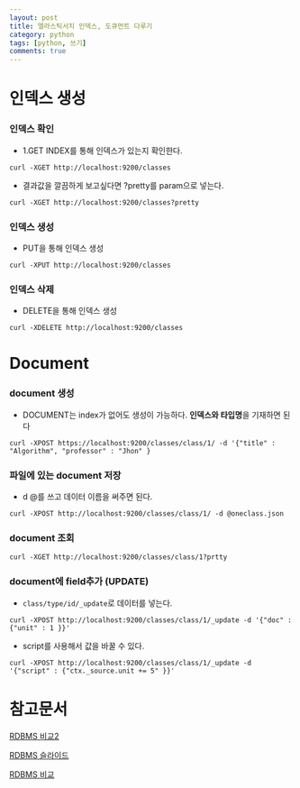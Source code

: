 ```yaml
---
layout: post
title: 엘라스틱서치 인덱스, 도큐먼트 다루기
category: python
tags: [python, 쓰기]
comments: true
---
```


# 인덱스 생성

### 인덱스 확인

- 1.GET INDEX를 통해 인덱스가 있는지 확인한다.

`curl -XGET http://localhost:9200/classes`

- 결과값을 깔끔하게 보고싶다면 ?pretty를 param으로 넣는다.

`curl -XGET http://localhost:9200/classes?pretty`

### 인덱스 생성

- PUT을 통해 인덱스 생성

`curl -XPUT http://localhost:9200/classes`

### 인덱스 삭제

- DELETE을 통해 인덱스 생성

`curl -XDELETE http://localhost:9200/classes`


# Document

### document 생성

- DOCUMENT는 index가 없어도 생성이 가능하다. **인덱스와 타입명**을 기재하면 된다

`curl -XPOST https://localhost:9200/classes/class/1/ -d '{"title" : "Algorithm", "professor" : "Jhon" }`

### 파일에 있는 document 저장

- d @를 쓰고 데이터 이름을 써주면 된다.

`curl -XPOST http://localhost:9200/classes/class/1/ -d @oneclass.json`

### document 조회

`curl -XGET http://localhost:9200/classes/class/1?prtty`

### document에 field추가 (UPDATE)

- `class/type/id/_update`로 데이터를 넣는다.

`curl -XPOST http://localhost:9200/classes/class/1/_update -d '{"doc" : {"unit" : 1 }}'`

- script를 사용해서 값을 바꿀 수 있다.

`curl -XPOST http://localhost:9200/classes/class/1/_update -d '{"script" : {"ctx._source.unit += 5" }}'`

# 참고문서

[RDBMS 비교2](https://victorydntmd.tistory.com/308)

[RDBMS 슬라이드](https://www.slideshare.net/kjmorc/ss-80803233)

[RDBMS 비교](https://velog.io/@jakeseo_me/%EC%97%98%EB%9D%BC%EC%8A%A4%ED%8B%B1%EC%84%9C%EC%B9%98-%EC%95%8C%EC%95%84%EB%B3%B4%EA%B8%B0-2-DB%EB%A7%8C-%EC%9E%88%EC%9C%BC%EB%A9%B4-%EB%90%98%EB%8A%94%EB%8D%B0-%EC%99%9C-%EA%B5%B3%EC%9D%B4-%EA%B2%80%EC%83%89%EC%97%94%EC%A7%84)

